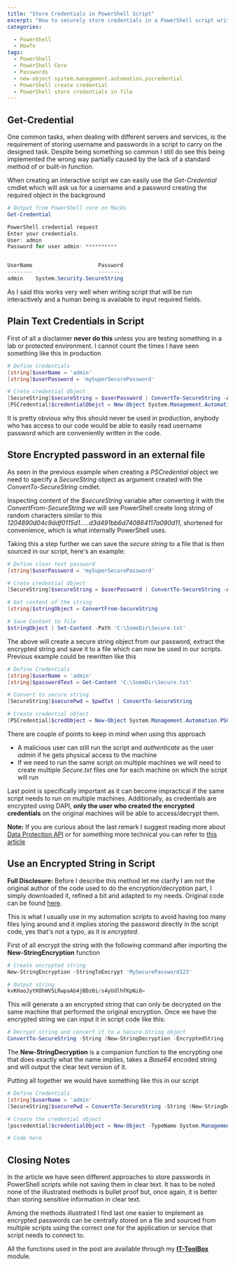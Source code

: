 ```yaml
---
title: "Store Credentials in PowerShell Script"
excerpt: "How to securely store credentials in a PowerShell script writing them in plain sight"
categories:

  - PowerShell
  - HowTo
tags:
  - PowerShell
  - PowerShell Core
  - Passwords
  - new-object system.management.automation.pscredential
  - PowerShell create credential
  - PowerShell store credentials in file
---
```


## Get-Credential

One  common tasks, when dealing with different servers and services, is the requirement of storing username and passwords in a script to carry on the designed task.  Despite being something so common I still do see this being implemented the wrong way partially caused by the lack of a standard method of or built-in function.

When creating an interactive script we can easily use the *Get-Credential* cmdlet which will ask us for a username and a password creating the required object in the background

```powershell
# Output from PowerShell core on MacOs
Get-Credential

PowerShell credential request
Enter your credentials.
User: admin
Password for user admin: **********


UserName                     Password
--------                     --------
admin    System.Security.SecureString
```

As I said this works very well when writing script that will be run interactively and a human being is available to input required fields.

## Plain Text Credentials in Script

First of all a disclaimer **never do this** unless you are testing something in  a lab or protected environment. I cannot count the times I have seen something like this in production

```powershell
# Define Credentials
[string]$userName = 'admin'
[string]$userPassword = 'mySuperSecurePassword'

# Crete credential Object
[SecureString]$secureString = $userPassword | ConvertTo-SecureString -AsPlainText -Force 
[PSCredential]$credentialObejct = New-Object System.Management.Automation.PSCredential -ArgumentList $userName, $secureString
```

It is pretty obvious why this should never be used in production, anybody who has access to our code would be able to easily read username password which are conveniently written in the code.

## Store Encrypted password in an external file

As seen in the previous example when creating a *PSCredential* object we need to specify a *SecureString* object as argument created with the *ConvertTo-SecureString* cmdlet.

Inspecting content of the *$secureString* variable after converting it with the *ConvertFrom-SecureString* we will see PowerShell create long string of random characters similar to this *1204890d04c9ddf0115d1…..d3d491bb6d740864117a090d11*, shortened for convenience, which is what internally PowerShell uses.

Taking this a step further we can save the *secure string*  to a file that is then sourced in our script, here's an example:

```powershell
# Define clear text password
[string]$userPassword = 'mySuperSecurePassword'

# Crete credential Object
[SecureString]$secureString = $userPassword | ConvertTo-SecureString -AsPlainText -Force 

# Get content of the string
[string]$stringObject = ConvertFrom-SecureString

# Save Content to file
$stringObject | Set-Content -Path 'C:\SomeDir\Secure.txt'
```

The above will create a secure string object from our password, extract the encrypted string and save it to a file which can now be used in our scripts. Previous example could be rewritten like this

```powershell
# Define Credentials
[string]$userName = 'admin'
[string]$passwordText = Get-Content 'C:\SomeDir\Secure.txt'

# Convert to secure string
[SecureString]$securePwd = $pwdTxt | ConvertTo-SecureString 

# Create credential object
[PSCredential]$credObject = New-Object System.Management.Automation.PSCredential -ArgumentList $userName, $securePwd
```

There are couple of points to keep in mind when using this approach

- A malicious user can still run the script and *authenticate* as the user *admin* if he gets physical access to the machine
- If we need to run the same script on multiple machines we will need to create multiple *Secure.txt* files one for each machine on which the script will run

Last point is specifically important as it can become impractical if the same script needs to run on multiple machines. Additionally, as credentials are encrypted using DAPI, **only the user who created the encrypted credentials** on the original machines will be able to access/decrypt them.

**Note:** If you are curious about the last remark I suggest reading more about [Data Protection API](https://en.wikipedia.org/wiki/Data_Protection_API) or for something more technical you can refer to [this article](https://docs.microsoft.com/en-us/dotnet/standard/security/how-to-use-data-protection)

## Use an Encrypted String in Script

**Full Disclosure:** Before I describe this method let me clarify I am not the original author of the code used to do the encryption/decryption part, I simply downloaded it, refined a bit and adapted to my needs. Original code can be found [here](https://gallery.technet.microsoft.com/scriptcenter/PowerShell-Script-410ef9df#content).

This is what I usually use in my automation scripts to avoid having too many files lying around and it implies storing the password directly in the script code, yes that's not a typo, as it is *encrypted*.

First of all encrypt the string with the following command after importing the **New-StringEncryption** function

```powershell
# Create encrypted string
New-StringEncryption -StringToEncrypt 'MySecurePassword123'

# Output string
kvKHaoJytKOhWVSLRwpaAb4jBDz0i/s4yUdlhFKpNi0=
```

This will generate a an encrypted string that can only be decrypted on the same machine that performed the original encryption. Once we have the encrypted string we can input it in script code like this:

```powershell
# Decrypt string and convert it to a Secure.String object
ConvertTo-SecureString -String (New-StringDecryption -EncryptedString 'kvKHaoJytKOhWVSLRwpaAb4jBDz0i/s4yUdlhFKpNi0=') -AsPlainText -Force
```

The **New-StringDecryption** is a companion function to the encrypting one that does exactly what the name implies, takes a *Base64* encoded string and will output the clear text version of it.

Putting all together we would have something like this in our script

```powershell
# Define Credentials
[string]$userName = 'admin'
[SecureString]$securePwd = ConvertTo-SecureString -String (New-StringDecryption -EncryptedString 'kvKHaoJytKOhWVSLRwpaAb4jBDz0i/s4yUdlhFKpNi0=') -AsPlainText -Force

# Create the credential object
[pscredential]$credentialObject = New-Object -TypeName System.Management.Automation.PSCredential -ArgumentList $userName, $securePwd

# Code here
```

## Closing Notes

In the article we have seen different approaches to store passwords in PowerShell scripts while not saving them in clear text. It has to be noted none of the illustrated methods is bullet proof but, once again, it is better than storing sensitive information in clear text.

Among the methods illustrated I find last one easier to implement as encrypted passwords can be centrally stored on a file and sourced from multiple scripts using the correct one for the application or service that script needs to connect to.

All the functions used in the post are available through my **[IT-ToolBox](https://github.com/PsCustomObject/IT-ToolBox)** module.
